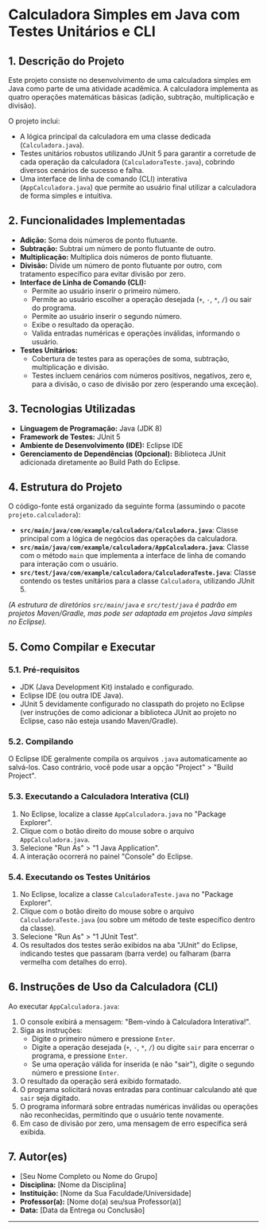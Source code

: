 # Calculadora Simples em Java com Testes Unitários e CLI

## 1. Descrição do Projeto

Este projeto consiste no desenvolvimento de uma calculadora simples em Java como parte de uma atividade acadêmica. A calculadora implementa as quatro operações matemáticas básicas (adição, subtração, multiplicação e divisão).

O projeto inclui:
* A lógica principal da calculadora em uma classe dedicada (`Calculadora.java`).
* Testes unitários robustos utilizando JUnit 5 para garantir a corretude de cada operação da calculadora (`CalculadoraTeste.java`), cobrindo diversos cenários de sucesso e falha.
* Uma interface de linha de comando (CLI) interativa (`AppCalculadora.java`) que permite ao usuário final utilizar a calculadora de forma simples e intuitiva.

## 2. Funcionalidades Implementadas

* **Adição:** Soma dois números de ponto flutuante.
* **Subtração:** Subtrai um número de ponto flutuante de outro.
* **Multiplicação:** Multiplica dois números de ponto flutuante.
* **Divisão:** Divide um número de ponto flutuante por outro, com tratamento específico para evitar divisão por zero.
* **Interface de Linha de Comando (CLI):**
    * Permite ao usuário inserir o primeiro número.
    * Permite ao usuário escolher a operação desejada (`+`, `-`, `*`, `/`) ou sair do programa.
    * Permite ao usuário inserir o segundo número.
    * Exibe o resultado da operação.
    * Valida entradas numéricas e operações inválidas, informando o usuário.
* **Testes Unitários:**
    * Cobertura de testes para as operações de soma, subtração, multiplicação e divisão.
    * Testes incluem cenários com números positivos, negativos, zero e, para a divisão, o caso de divisão por zero (esperando uma exceção).

## 3. Tecnologias Utilizadas

* **Linguagem de Programação:** Java (JDK 8)
* **Framework de Testes:** JUnit 5
* **Ambiente de Desenvolvimento (IDE):** Eclipse IDE
* **Gerenciamento de Dependências (Opcional):** Biblioteca JUnit adicionada diretamente ao Build Path do Eclipse.

## 4. Estrutura do Projeto

O código-fonte está organizado da seguinte forma (assumindo o pacote `projeto.calculadora`):

* **`src/main/java/com/example/calculadora/Calculadora.java`**: Classe principal com a lógica de negócios das operações da calculadora.
* **`src/main/java/com/example/calculadora/AppCalculadora.java`**: Classe com o método `main` que implementa a interface de linha de comando para interação com o usuário.
* **`src/test/java/com/example/calculadora/CalculadoraTeste.java`**: Classe contendo os testes unitários para a classe `Calculadora`, utilizando JUnit 5.

*(A estrutura de diretórios `src/main/java` e `src/test/java` é padrão em projetos Maven/Gradle, mas pode ser adaptada em projetos Java simples no Eclipse).*

## 5. Como Compilar e Executar

### 5.1. Pré-requisitos

* JDK (Java Development Kit) instalado e configurado.
* Eclipse IDE (ou outra IDE Java).
* JUnit 5 devidamente configurado no classpath do projeto no Eclipse (ver instruções de como adicionar a biblioteca JUnit ao projeto no Eclipse, caso não esteja usando Maven/Gradle).

### 5.2. Compilando

O Eclipse IDE geralmente compila os arquivos `.java` automaticamente ao salvá-los. Caso contrário, você pode usar a opção "Project" > "Build Project".

### 5.3. Executando a Calculadora Interativa (CLI)

1.  No Eclipse, localize a classe `AppCalculadora.java` no "Package Explorer".
2.  Clique com o botão direito do mouse sobre o arquivo `AppCalculadora.java`.
3.  Selecione "Run As" > "1 Java Application".
4.  A interação ocorrerá no painel "Console" do Eclipse.

### 5.4. Executando os Testes Unitários

1.  No Eclipse, localize a classe `CalculadoraTeste.java` no "Package Explorer".
2.  Clique com o botão direito do mouse sobre o arquivo `CalculadoraTeste.java` (ou sobre um método de teste específico dentro da classe).
3.  Selecione "Run As" > "1 JUnit Test".
4.  Os resultados dos testes serão exibidos na aba "JUnit" do Eclipse, indicando testes que passaram (barra verde) ou falharam (barra vermelha com detalhes do erro).

## 6. Instruções de Uso da Calculadora (CLI)

Ao executar `AppCalculadora.java`:

1.  O console exibirá a mensagem: "Bem-vindo à Calculadora Interativa!".
2.  Siga as instruções:
    * Digite o primeiro número e pressione `Enter`.
    * Digite a operação desejada (`+`, `-`, `*`, `/`) ou digite `sair` para encerrar o programa, e pressione `Enter`.
    * Se uma operação válida for inserida (e não "sair"), digite o segundo número e pressione `Enter`.
3.  O resultado da operação será exibido formatado.
4.  O programa solicitará novas entradas para continuar calculando até que `sair` seja digitado.
5.  O programa informará sobre entradas numéricas inválidas ou operações não reconhecidas, permitindo que o usuário tente novamente.
6.  Em caso de divisão por zero, uma mensagem de erro específica será exibida.

## 7. Autor(es)

* [Seu Nome Completo ou Nome do Grupo]
* **Disciplina:** [Nome da Disciplina]
* **Instituição:** [Nome da Sua Faculdade/Universidade]
* **Professor(a):** [Nome do(a) seu/sua Professor(a)]
* **Data:** [Data da Entrega ou Conclusão]

---
